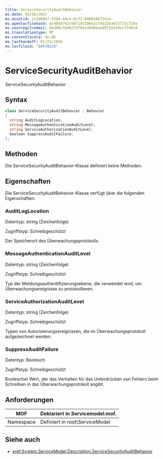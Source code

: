 ```yaml
---
title: ServiceSecurityAuditBehavior
ms.date: 03/30/2017
ms.assetid: 2c5809e7-5364-44ce-bc71-848be4672e2a
ms.openlocfilehash: dc48b8742c60714720be3cf4b22ba672f73c720a
ms.sourcegitcommit: 6b308cf6d627d78ee36dbbae8972a310ac7fd6c8
ms.translationtype: MT
ms.contentlocale: de-DE
ms.lasthandoff: 01/23/2019
ms.locfileid: "54570225"
---
```

# <a name="servicesecurityauditbehavior"></a>ServiceSecurityAuditBehavior
ServiceSecurityAuditBehavior  
  
## <a name="syntax"></a>Syntax  
  
```csharp  
class ServiceSecurityAuditBehavior : Behavior  
{  
  string AuditLogLocation;  
  string MessageAuthenticationAuditLevel;  
  string ServiceAuthorizationAuditLevel;  
  boolean SuppressAuditFailure;  
};  
```  
  
## <a name="methods"></a>Methoden  
 Die ServiceSecurityAuditBehavior-Klasse definiert keine Methoden.  
  
## <a name="properties"></a>Eigenschaften  
 Die ServiceSecurityAuditBehavior-Klasse verfügt über die folgenden Eigenschaften:  
  
### <a name="auditloglocation"></a>AuditLogLocation  
 Datentyp: string (Zeichenfolge)  
  
 Zugriffstyp: Schreibgeschützt  
  
 Der Speicherort des Überwachungsprotokolls.  
  
### <a name="messageauthenticationauditlevel"></a>MessageAuthenticationAuditLevel  
 Datentyp: string (Zeichenfolge)  
  
 Zugriffstyp: Schreibgeschützt  
  
 Typ der Meldungsauthentifizierungsebene, die verwendet wird, um Überwachungsereignisse zu protokollieren.  
  
### <a name="serviceauthorizationauditlevel"></a>ServiceAuthorizationAuditLevel  
 Datentyp: string (Zeichenfolge)  
  
 Zugriffstyp: Schreibgeschützt  
  
 Typen von Autorisierungsereignissen, die im Überwachungsprotokoll aufgezeichnet werden.  
  
### <a name="suppressauditfailure"></a>SuppressAuditFailure  
 Datentyp: Boolesch  
  
 Zugriffstyp: Schreibgeschützt  
  
 Boolescher Wert, der das Verhalten für das Unterdrücken von Fehlern beim Schreiben in das Überwachungsprotokoll angibt.  
  
## <a name="requirements"></a>Anforderungen  
  
|MOF|Deklariert in Servicemodel.mof.|  
|---------|-----------------------------------|  
|Namespace|Definiert in root\ServiceModel|  
  
## <a name="see-also"></a>Siehe auch
- <xref:System.ServiceModel.Description.ServiceSecurityAuditBehavior>
